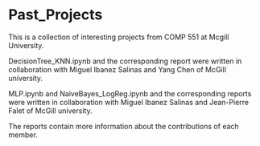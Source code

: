 # Past_Projects
This is a collection of interesting projects from COMP 551 at Mcgill University.

DecisionTree_KNN.ipynb and the corresponding report were written in collaboration with Miguel Ibanez Salinas and Yang Chen of McGill university.

MLP.ipynb and NaiveBayes_LogReg.ipynb and the corresponding reports were written in collaboration with Miguel Ibanez Salinas and Jean-Pierre Falet of McGill university.

The reports contain more information about the contributions of each member.
